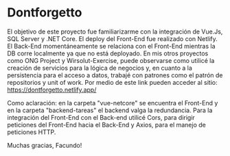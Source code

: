 # Dontforgetto
El objetivo de este proyecto fue familiarizarme con la integración de Vue.Js, SQL Server y .NET Core.
El deploy del Front-End fue realizado con Netlify. El Back-End momentáneamente se relaciona con el Front-End mientras la DB corre localmente ya que no está deployado.
En mis otros proyectos como ONG Project y Wirsolut-Exercise, puede observarse como utilicé la creación de servicios para la lógica de negocios y, en cuanto a la persistencia para el acceso a datos, trabajé con patrones como el patrón de repositorios y unit of work.
Por medio de este link pueden acceder al sitio: https://dontforgetto.netlify.app/

Como aclaración: en la carpeta "vue-netcore" se encuentra el Front-End y en la carpeta "backend-tareas" el backend valga la redundancia. Para la integración del Front-End con el Back-end utilicé Cors, para dirigir peticiones del Front-End hacia el Back-End y Axios, para el manejo de peticiones HTTP.

Muchas gracias, Facundo!
